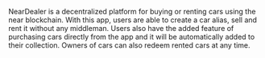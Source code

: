 NearDealer is a decentralized platform for buying or renting cars using the near blockchain. With this app, users are able to create a car alias, sell and rent it without any middleman. Users also have the added feature of purchasing cars directly from the app and it will be automatically added to their collection. 
Owners of cars can also redeem rented cars at any time.